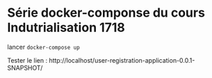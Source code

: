 # Série docker-componse du cours Indutrialisation 1718

lancer `docker-compose up`

Tester le lien : http://localhost/user-registration-application-0.0.1-SNAPSHOT/

